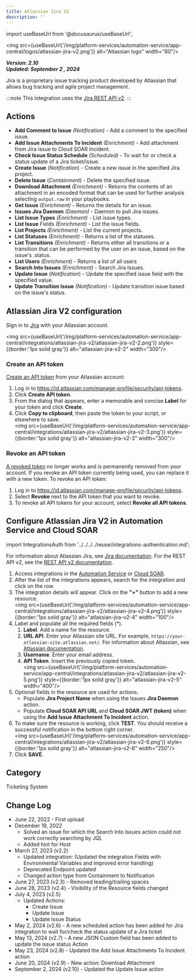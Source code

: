 ```yaml
---
title: Atlassian Jira V2
description: ''
---
```


import useBaseUrl from '@docusaurus/useBaseUrl';

<img src={useBaseUrl('/img/platform-services/automation-service/app-central/logos/atlassian-jira-v2.png')} alt="Atlassian logo" width="80"/>

***Version: 2.10  
Updated: September 2 , 2024***

Jira is a proprietary issue tracking product developed by Atlassian that allows bug tracking and agile project management.

:::note
This integration uses the [Jira REST API v2](https://developer.atlassian.com/cloud/jira/platform/rest/v2/intro/#about).
:::

## Actions

* **Add Comment to Issue** *(Notification)* - Add a comment to the specified issue.
* **Add Issue Attachments To Incident** *(Enrichment)* - Add attachment from Jira issue to Cloud SOAR Incident.
* **Check Issue Status Schedule** *(Scheduled)* - To wait for or check a status update of a Jira ticket/issue.
* **Create Issue** (*Notification*) - Create a new issue in the specified Jira project.
* **Delete Issue** (*Containment*) - Delete the specified issue.
* **Download Attachment** *(Enrichment)* - Returns the contents of an attachment in an encoded format that can be used for further analysis selecting `output.raw` in your playbooks.
* **Get Issue** *(Enrichment)* - Returns the details for an issue.
* **Issues Jira Daemon** *(Daemon)* - Daemon to pull Jira issues.
* **List Issue Types** *(Enrichment)* - List issue types.
* **List Issue** Fields *(Enrichment)* - List the issue fields.
* **List Projects** *(Enrichment)* - List the current projects.
* **List Statuses** *(Enrichment)* - Returns a list of the statuses.
* **List Transitions** *(Enrichment)* - Returns either all transitions or a transition that can be performed by the user on an issue, based on the issue's .status.
* **List Users** *(Enrichment)* - Returns a list of all users
* **Search Into Issues** *(Enrichment)* - Search Jira Issues.
* **Update Issue** (*Notification*) - Update the specified issue field with the specified value.
* **Update Transition Issue** *(Notification)* - Update transition issue based on the issue's status.

## Atlassian Jira V2 configuration

Sign in to [Jira](https://id.atlassian.com) with your Atlassian account.

<img src={useBaseUrl('/img/platform-services/automation-service/app-central/integrations/atlassian-jira-v2/atlassian-jira-v2-2.png')} style={{border:'1px solid gray'}} alt="atlassian-jira-v2-2" width="300"/>

### Create an API token

[Create an API token](https://developer.atlassian.com/cloud/commerce-it-frontoffice/overview/papi/onboarding/api-token/create/#create-a-token) from your Atlassian account:
1. Log in to https://id.atlassian.com/manage-profile/security/api-tokens.
1. Click **Create API token**.
1. From the dialog that appears, enter a memorable and concise **Label** for your token and click **Create**.
1. Click **Copy to clipboard**, then paste the token to your script, or elsewhere to save.<br/><img src={useBaseUrl('/img/platform-services/automation-service/app-central/integrations/atlassian-jira-v2/atlassian-jira-v2-3.png')} style={{border:'1px solid gray'}} alt="atlassian-jira-v2-3" width="300"/>

### Revoke an API token

[A revoked token](https://developer.atlassian.com/cloud/commerce-it-frontoffice/overview/papi/onboarding/api-token/delete/) no longer works and is permanently removed from your account. If you revoke an API token currently being used, you can replace it with a new token. To revoke an API token:
1. Log in to https://id.atlassian.com/manage-profile/security/api-tokens.
1. Select **Revoke** next to the API token that you want to revoke.
1. To revoke all API tokens for your account, select **Revoke all API tokens**.

## Configure Atlassian Jira V2 in Automation Service and Cloud SOAR

import IntegrationsAuth from '../../../../reuse/integrations-authentication.md';

<IntegrationsAuth/>

For information about Atlassian Jira, see [Jira documentation]( https://confluence.atlassian.com/jira). For the REST API v2, see the [REST API v2 documentation](https://developer.atlassian.com/cloud/jira/platform/rest/v2/intro/).

1. Access integrations in the [Automation Service](/docs/platform-services/automation-service/automation-service-integrations/#view-integrations) or [Cloud SOAR](/docs/cloud-soar/automation).
1. After the list of the integrations appears, search for the integration and click on the row.
1. The integration details will appear. Click on the **"+"** button to add a new resource.<br/><img src={useBaseUrl('/img/platform-services/automation-service/app-central/integrations/atlassian-jira-v2/atlassian-jira-v2-4.png')} style={{border:'1px solid gray'}} alt="atlassian-jira-v2-4" width="100"/>
1. Label and populate all the required fields (\*).
    1. **Label**. Add a name for the resource.
    1. **URL API**. Enter your Atlassian site URL. For example, `https://your-atlassian-site.atlassian.net/`. For information about Atlassian, see [Atlassian documentation](https://developer.atlassian.com/cloud/jira/platform/rest/v2/intro/#about).
    1. **Username**. Enter your email address.
    1. **API Token**. Insert the previously copied token.<br/><img src={useBaseUrl('/img/platform-services/automation-service/app-central/integrations/atlassian-jira-v2/atlassian-jira-v2-5.png')} style={{border:'1px solid gray'}} alt="atlassian-jira-v2-5" width="400"/>
1. Optional fields in the resource are used for actions.
    * Populate **Jira Project Name** when using the Issues **Jira Daemon** action.
    * Populate **Cloud SOAR API URL** and **Cloud SOAR JWT (token)** when using the **Add Issue Attachment To Incident** action.
1. To make sure the resource is working, click **TEST**. You should receive a successful notification in the bottom right corner.<br/><img src={useBaseUrl('/img/platform-services/automation-service/app-central/integrations/atlassian-jira-v2/atlassian-jira-v2-6.png')} style={{border:'1px solid gray'}} alt="atlassian-jira-v2-6" width="250"/>
1. Click **SAVE**.

## Category

Ticketing System

## Change Log

* June 22, 2022 - First upload
* December 19, 2022
    + Solved an issue for which the Search Into Issues action could not work correctly searching by JQL
    + Added hint for Host
* March 27, 2023 (v2.2)
    + Updated integration: (Updated the integration Fields with Environmental Variables and improved error handling)
    + Deprecated Endpoint updated
    + Changed action type from Containment to Notification
* June 27, 2023 (v2.3) - Removed leading/trailing spaces
* June 28, 2023 (v2.4) - Visibility of the Resource fields changed
* July 4, 2023 (v2.5)
    + Updated Actions:
        - Create Issue
        - Update Issue
        - Update Issue Status
* May 2, 2024 (v2.6) - A new scheduled action has been added for Jira integration to wait for/check the status update of a Jira ticket
* May 13, 2024 (v2.7) - A new JSON Custom field has been added to update the issue status Action
* May 23, 2024 (v2.8) - Updated the Add Issue Attachments To Incident action
* June 20, 2024 (v2.9) - New action: Download Attachment
* September 2, 2024 (v2.10) -  Updated the Update Issue action
